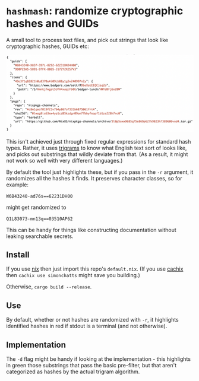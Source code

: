 # `hashmash`: randomize cryptographic hashes and GUIDs

A small tool to process text files, and pick out strings that look like
cryptographic hashes, GUIDs etc:

![A screenshot of a sample with highlighted hashes](https://github.com/simonchatts/hashmash/blob/main/example.png?raw=true)

This isn't achieved just through fixed regular expressions for standard hash
types.  Rather, it uses [trigrams](https://en.wikipedia.org/wiki/Trigram) to
know what English text sort of looks like, and picks out substrings that
wildly deviate from that. (As a result, it might not work so well with very
different languages.)

By default the tool just highlights these, but if you pass in the `-r` argument,
it randomizes all the hashes it finds. It preserves character classes, so for
example:

    W6B43240-ad76s==62231DH00

might get randomized to

    Q1L83073-mn13q==03510AP62

This can be handy for things like constructing documentation without leaking
searchable secrets.

## Install

If you use [nix](https://nixos.org) then just import this repo's
`default.nix`.  (If you use [cachix](https://cachix.org) then `cachix use
simonchatts` might save you building.)

Otherwise, `cargo build --release`.

## Use

By default, whether or not hashes are randomized with `-r`, it highlights
identified hashes in red if stdout is a terminal (and not otherwise).

## Implementation

The `-d` flag might be handy if looking at the implementation - this
highlights in green those substrings that pass the basic pre-filter, but that
aren't categorized as hashes by the actual trigram algorithm.
